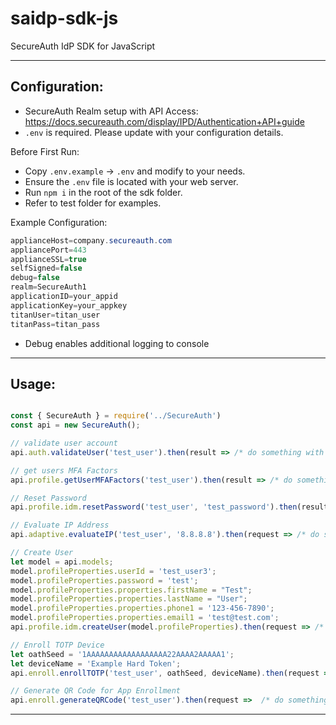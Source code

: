 # saidp-sdk-js

SecureAuth IdP SDK for JavaScript

---
## Configuration:

* SecureAuth Realm setup with API Access: https://docs.secureauth.com/display/IPD/Authentication+API+guide
* `.env` is required. Please update with your configuration details.

Before First Run:
- Copy `.env.example` -> `.env` and modify to your needs.
- Ensure the `.env` file is located with your web server.
- Run `npm i` in the root of the sdk folder.
- Refer to test folder for examples.

Example Configuration:
```Java
applianceHost=company.secureauth.com
appliancePort=443
applianceSSL=true
selfSigned=false
debug=false
realm=SecureAuth1
applicationID=your_appid
applicationKey=your_appkey
titanUser=titan_user
titanPass=titan_pass
```

- Debug enables additional logging to console

---
## Usage:

```JavaScript

const { SecureAuth } = require('../SecureAuth')
const api = new SecureAuth();

// validate user account
api.auth.validateUser('test_user').then(result => /* do something with result */ );

// get users MFA Factors
api.profile.getUserMFAFactors('test_user').then(result => /* do something with result */ );

// Reset Password
api.profile.idm.resetPassword('test_user', 'test_password').then(result => /* do something with result */ );

// Evaluate IP Address
api.adaptive.evaluateIP('test_user', '8.8.8.8').then(request => /* do something with result */ );

// Create User
let model = api.models;
model.profileProperties.userId = 'test_user3';
model.profileProperties.password = 'test';
model.profileProperties.properties.firstName = "Test";
model.profileProperties.properties.lastName = "User";
model.profileProperties.properties.phone1 = '123-456-7890';
model.profileProperties.properties.email1 = 'test@test.com';
api.profile.idm.createUser(model.profileProperties).then(request => /* do something with result */ );

// Enroll TOTP Device
let oathSeed = '1AAAAAAAAAAAAAAAAAA22AAAA2AAAAA1';
let deviceName = 'Example Hard Token';
api.enroll.enrollTOTP('test_user', oathSeed, deviceName).then(request => /* do something with result */ );

// Generate QR Code for App Enrollment
api.enroll.generateQRCode('test_user').then(request =>  /* do something with result */ );

```
---
